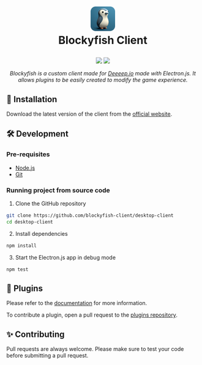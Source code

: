<h1>
    <p align="center">
        <img src="https://raw.githubusercontent.com/blockyfish-client/desktop-client/master/build/icons/64x64.png" width="64" height="64" />
        <br />
        Blockyfish Client
        <br />
    </p>
</h1>
<p align="center">
    <img src="https://img.shields.io/badge/Electron-191970?style=for-the-badge&logo=Electron&logoColor=white" />
    <img src="https://img.shields.io/badge/javascript-%23323330.svg?style=for-the-badge&logo=javascript&logoColor=%23F7DF1E" />
</p>
<p align="center">
    <i>Blockyfish is a custom client made for <a href="https://deeeep.io">Deeeep.io</a> made with Electron.js. It allows plugins to be easily created to modify the game experience.</i>
</p>

## 🚀 Installation

Download the latest version of the client from the [official website](https://blockyfish.vercel.app).

## 🛠️ Development

### Pre-requisites

- [Node.js](https://nodejs.org)
- [Git](https://git-scm.com)

### Running project from source code

1. Clone the GitHub repository

```bash
git clone https://github.com/blockyfish-client/desktop-client
cd desktop-client
```

2. Install dependencies

```bash
npm install
```

3. Start the Electron.js app in debug mode

```bash
npm test
```

## 🧩 Plugins

Please refer to the [documentation](https://blockyfish.vercel.app/docs) for more information.

To contribute a plugin, open a pull request to the [plugins repository](https://github.com/blockyfish-client/plugins).

## ✨ Contributing

Pull requests are always welcome. Please make sure to test your code before submitting a pull request.
